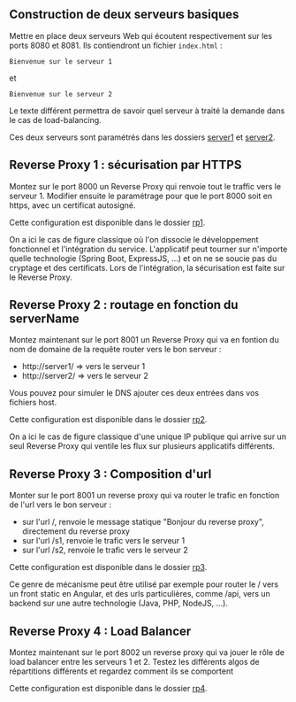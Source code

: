 ## Construction de deux serveurs basiques
Mettre en place deux serveurs Web qui écoutent respectivement sur les ports 8080 et 8081. Ils contiendront un fichier `index.html` :

```
Bienvenue sur le serveur 1
```

et

```
Bienvenue sur le serveur 2
```

Le texte différent permettra de savoir quel serveur à traité la demande dans le cas de load-balancing.

Ces deux serveurs sont paramétrés dans les dossiers [server1](server1) et [server2](server2).

## Reverse Proxy 1 : sécurisation par HTTPS

Montez sur le port 8000 un Reverse Proxy qui renvoie tout le traffic vers le serveur 1.
Modifier ensuite le paramétrage pour que le port 8000 soit en https, avec un certificat autosigné.

Cette configuration est disponible dans le dossier [rp1](rp1).

On a ici le cas de figure classique où l'on dissocie le développement fonctionnel et l'intégration du service. L'applicatif peut tourner sur n'importe quelle technologie (Spring Boot, ExpressJS, ...) et on ne se soucie pas du cryptage et des certificats. Lors de l'intégration, la sécurisation est faite sur le Reverse Proxy.

## Reverse Proxy 2 : routage en fonction du serverName
Montez maintenant sur le port 8001 un Reverse Proxy qui va en fontion du nom de domaine de la requête router vers le bon serveur :

  - http://server1/ => vers le serveur 1
  - http://server2/ => vers le serveur 2

Vous pouvez pour simuler le DNS ajouter ces deux entrées dans vos fichiers host.

Cette configuration est disponible dans le dossier [rp2](rp2).

On a ici le cas de figure classique d'une unique IP publique qui arrive sur un seul Reverse Proxy qui ventile les flux sur plusieurs applicatifs différents.

## Reverse Proxy 3 : Composition d'url

Monter sur le port 8001 un reverse proxy qui va router le trafic en fonction de l'url vers le bon serveur :

  - sur l'url /, renvoie le message statique "Bonjour du reverse proxy", directement du reverse proxy
  - sur l'url /s1, renvoie le trafic vers le serveur 1
  - sur l'url /s2, renvoie le trafic vers le serveur 2

Cette configuration est disponible dans le dossier [rp3](rp3).

Ce genre de mécanisme peut être utilisé par exemple pour router le / vers un front static en Angular, et des urls particulières, comme /api, vers un backend sur une autre technologie (Java, PHP, NodeJS, ...).

## Reverse Proxy 4 : Load Balancer

Montez maintenant sur le port 8002 un reverse proxy qui va jouer le rôle de load balancer entre les serveurs 1 et 2. Testez les différents algos de répartitions différents et regardez comment ils se comportent

Cette configuration est disponible dans le dossier [rp4](rp4).


